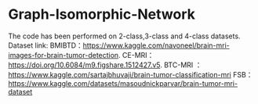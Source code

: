 # Graph-Isomorphic-Network
The code has been performed on 2-class,3-class and 4-class datasets.
Dataset link:
BMIBTD：https://www.kaggle.com/navoneel/brain-mri-images-for-brain-tumor-detection.
CE-MRI：https://doi.org/10.6084/m9.figshare.1512427.v5.
BTC-MRI ：https://www.kaggle.com/sartajbhuvaji/brain-tumor-classification-mri
FSB：https://www.kaggle.com/datasets/masoudnickparvar/brain-tumor-mri-dataset
